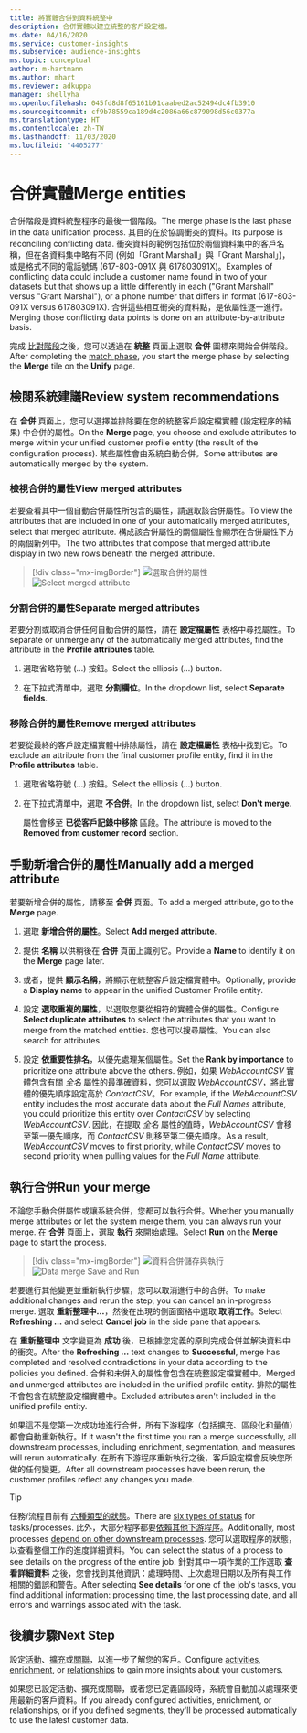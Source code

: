 ```yaml
---
title: 將實體合併到資料統整中
description: 合併實體以建立統整的客戶設定檔。
ms.date: 04/16/2020
ms.service: customer-insights
ms.subservice: audience-insights
ms.topic: conceptual
author: m-hartmann
ms.author: mhart
ms.reviewer: adkuppa
manager: shellyha
ms.openlocfilehash: 045fd8d8f65161b91caabed2ac52494dc4fb3910
ms.sourcegitcommit: cf9b78559ca189d4c2086a66c879098d56c0377a
ms.translationtype: HT
ms.contentlocale: zh-TW
ms.lasthandoff: 11/03/2020
ms.locfileid: "4405277"
---
```

# <a name="merge-entities"></a><span data-ttu-id="4a847-103">合併實體</span><span class="sxs-lookup"><span data-stu-id="4a847-103">Merge entities</span></span>

<span data-ttu-id="4a847-104">合併階段是資料統整程序的最後一個階段。</span><span class="sxs-lookup"><span data-stu-id="4a847-104">The merge phase is the last phase in the data unification process.</span></span> <span data-ttu-id="4a847-105">其目的在於協調衝突的資料。</span><span class="sxs-lookup"><span data-stu-id="4a847-105">Its purpose is reconciling conflicting data.</span></span> <span data-ttu-id="4a847-106">衝突資料的範例包括位於兩個資料集中的客戶名稱，但在各資料集中略有不同 (例如「Grant Marshall」與「Grant Marshal」)，或是格式不同的電話號碼 (617-803-091X 與 617803091X)。</span><span class="sxs-lookup"><span data-stu-id="4a847-106">Examples of conflicting data could include a customer name found in two of your datasets but that shows up a little differently in each ("Grant Marshall" versus "Grant Marshal"), or a phone number that differs in format (617-803-091X versus 617803091X).</span></span> <span data-ttu-id="4a847-107">合併這些相互衝突的資料點，是依屬性逐一進行。</span><span class="sxs-lookup"><span data-stu-id="4a847-107">Merging those conflicting data points is done on an attribute-by-attribute basis.</span></span>

<span data-ttu-id="4a847-108">完成 [比對階段](match-entities.md)之後，您可以透過在 **統整** 頁面上選取 **合併** 圖標來開始合併階段。</span><span class="sxs-lookup"><span data-stu-id="4a847-108">After completing the [match phase](match-entities.md), you start the merge phase by selecting the **Merge** tile on the **Unify** page.</span></span>

## <a name="review-system-recommendations"></a><span data-ttu-id="4a847-109">檢閱系統建議</span><span class="sxs-lookup"><span data-stu-id="4a847-109">Review system recommendations</span></span>

<span data-ttu-id="4a847-110">在 **合併** 頁面上，您可以選擇並排除要在您的統整客戶設定檔實體 (設定程序的結果) 中合併的屬性。</span><span class="sxs-lookup"><span data-stu-id="4a847-110">On the **Merge** page, you choose and exclude attributes to merge within your unified customer profile entity (the result of the configuration process).</span></span> <span data-ttu-id="4a847-111">某些屬性會由系統自動合併。</span><span class="sxs-lookup"><span data-stu-id="4a847-111">Some attributes are automatically merged by the system.</span></span>

### <a name="view-merged-attributes"></a><span data-ttu-id="4a847-112">檢視合併的屬性</span><span class="sxs-lookup"><span data-stu-id="4a847-112">View merged attributes</span></span>

<span data-ttu-id="4a847-113">若要查看其中一個自動合併屬性所包含的屬性，請選取該合併屬性。</span><span class="sxs-lookup"><span data-stu-id="4a847-113">To view the attributes that are included in one of your automatically merged attributes, select that merged attribute.</span></span> <span data-ttu-id="4a847-114">構成該合併屬性的兩個屬性會顯示在合併屬性下方的兩個新列中。</span><span class="sxs-lookup"><span data-stu-id="4a847-114">The two attributes that compose that merged attribute display in two new rows beneath the merged attribute.</span></span>

> [!div class="mx-imgBorder"]
> <span data-ttu-id="4a847-115">![選取合併的屬性](media/configure-data-merge-profile-attributes.png "選取合併的屬性")</span><span class="sxs-lookup"><span data-stu-id="4a847-115">![Select merged attribute](media/configure-data-merge-profile-attributes.png "Select merged attribute")</span></span>

### <a name="separate-merged-attributes"></a><span data-ttu-id="4a847-116">分割合併的屬性</span><span class="sxs-lookup"><span data-stu-id="4a847-116">Separate merged attributes</span></span>

<span data-ttu-id="4a847-117">若要分割或取消合併任何自動合併的屬性，請在 **設定檔屬性** 表格中尋找屬性。</span><span class="sxs-lookup"><span data-stu-id="4a847-117">To separate or unmerge any of the automatically merged attributes, find the attribute in the **Profile attributes** table.</span></span>

1. <span data-ttu-id="4a847-118">選取省略符號 (...) 按鈕。</span><span class="sxs-lookup"><span data-stu-id="4a847-118">Select the ellipsis (...) button.</span></span>
  
2. <span data-ttu-id="4a847-119">在下拉式清單中，選取 **分割欄位**。</span><span class="sxs-lookup"><span data-stu-id="4a847-119">In the dropdown list, select **Separate fields**.</span></span>

### <a name="remove-merged-attributes"></a><span data-ttu-id="4a847-120">移除合併的屬性</span><span class="sxs-lookup"><span data-stu-id="4a847-120">Remove merged attributes</span></span>

<span data-ttu-id="4a847-121">若要從最終的客戶設定檔實體中排除屬性，請在 **設定檔屬性** 表格中找到它。</span><span class="sxs-lookup"><span data-stu-id="4a847-121">To exclude an attribute from the final customer profile entity, find it in the **Profile attributes** table.</span></span>

1. <span data-ttu-id="4a847-122">選取省略符號 (...) 按鈕。</span><span class="sxs-lookup"><span data-stu-id="4a847-122">Select the ellipsis (...) button.</span></span>
  
2. <span data-ttu-id="4a847-123">在下拉式清單中，選取 **不合併**。</span><span class="sxs-lookup"><span data-stu-id="4a847-123">In the dropdown list, select **Don't merge**.</span></span>

   <span data-ttu-id="4a847-124">屬性會移至 **已從客戶記錄中移除** 區段。</span><span class="sxs-lookup"><span data-stu-id="4a847-124">The attribute is moved to the **Removed from customer record** section.</span></span>

## <a name="manually-add-a-merged-attribute"></a><span data-ttu-id="4a847-125">手動新增合併的屬性</span><span class="sxs-lookup"><span data-stu-id="4a847-125">Manually add a merged attribute</span></span>

<span data-ttu-id="4a847-126">若要新增合併的屬性，請移至 **合併** 頁面。</span><span class="sxs-lookup"><span data-stu-id="4a847-126">To add a merged attribute, go to the **Merge** page.</span></span>

1. <span data-ttu-id="4a847-127">選取 **新增合併的屬性**。</span><span class="sxs-lookup"><span data-stu-id="4a847-127">Select **Add merged attribute**.</span></span>

2. <span data-ttu-id="4a847-128">提供 **名稱** 以供稍後在 **合併** 頁面上識別它。</span><span class="sxs-lookup"><span data-stu-id="4a847-128">Provide a **Name** to identify it on the **Merge** page later.</span></span>

3. <span data-ttu-id="4a847-129">或者，提供 **顯示名稱**，將顯示在統整客戶設定檔實體中。</span><span class="sxs-lookup"><span data-stu-id="4a847-129">Optionally, provide a **Display name** to appear in the unified Customer Profile entity.</span></span>

4. <span data-ttu-id="4a847-130">設定 **選取重複的屬性**，以選取您要從相符的實體合併的屬性。</span><span class="sxs-lookup"><span data-stu-id="4a847-130">Configure **Select duplicate attributes** to select the attributes that you want to merge from the matched entities.</span></span> <span data-ttu-id="4a847-131">您也可以搜尋屬性。</span><span class="sxs-lookup"><span data-stu-id="4a847-131">You can also search for attributes.</span></span>

5. <span data-ttu-id="4a847-132">設定 **依重要性排名**，以優先處理某個屬性。</span><span class="sxs-lookup"><span data-stu-id="4a847-132">Set the **Rank by importance** to prioritize one attribute above the others.</span></span> <span data-ttu-id="4a847-133">例如，如果 *WebAccountCSV* 實體包含有關 *全名* 屬性的最準確資料，您可以選取 *WebAccountCSV*，將此實體的優先順序設定高於 *ContactCSV*。</span><span class="sxs-lookup"><span data-stu-id="4a847-133">For example, if the *WebAccountCSV* entity includes the most accurate data about the *Full Names* attribute, you could prioritize this entity over *ContactCSV* by selecting *WebAccountCSV*.</span></span> <span data-ttu-id="4a847-134">因此，在提取 *全名* 屬性的值時，*WebAccountCSV* 會移至第一優先順序，而 *ContactCSV* 則移至第二優先順序。</span><span class="sxs-lookup"><span data-stu-id="4a847-134">As a result, *WebAccountCSV* moves to first priority, while *ContactCSV* moves to second priority when pulling values for the *Full Name* attribute.</span></span>

## <a name="run-your-merge"></a><span data-ttu-id="4a847-135">執行合併</span><span class="sxs-lookup"><span data-stu-id="4a847-135">Run your merge</span></span>

<span data-ttu-id="4a847-136">不論您手動合併屬性或讓系統合併，您都可以執行合併。</span><span class="sxs-lookup"><span data-stu-id="4a847-136">Whether you manually merge attributes or let the system merge them, you can always run your merge.</span></span> <span data-ttu-id="4a847-137">在 **合併** 頁面上，選取 **執行** 來開始處理。</span><span class="sxs-lookup"><span data-stu-id="4a847-137">Select **Run** on the **Merge** page to start the process.</span></span>

> [!div class="mx-imgBorder"]
> <span data-ttu-id="4a847-138">![資料合併儲存與執行](media/configure-data-merge-save-run.png "資料合併儲存與執行")</span><span class="sxs-lookup"><span data-stu-id="4a847-138">![Data merge Save and Run](media/configure-data-merge-save-run.png "Data merge Save and Run")</span></span>

<span data-ttu-id="4a847-139">若要進行其他變更並重新執行步驟，您可以取消進行中的合併。</span><span class="sxs-lookup"><span data-stu-id="4a847-139">To make additional changes and rerun the step, you can cancel an in-progress merge.</span></span> <span data-ttu-id="4a847-140">選取 **重新整理中...**，然後在出現的側面窗格中選取 **取消工作**。</span><span class="sxs-lookup"><span data-stu-id="4a847-140">Select **Refreshing ...** and select **Cancel job**  in the side pane that appears.</span></span>

<span data-ttu-id="4a847-141">在 **重新整理中** 文字變更為 **成功** 後，已根據您定義的原則完成合併並解決資料中的衝突。</span><span class="sxs-lookup"><span data-stu-id="4a847-141">After the **Refreshing ...** text changes to **Successful**, merge has completed and resolved contradictions in your data according to the policies you defined.</span></span> <span data-ttu-id="4a847-142">合併和未併入的屬性會包含在統整設定檔實體中。</span><span class="sxs-lookup"><span data-stu-id="4a847-142">Merged and unmerged attributes are included in the unified profile entity.</span></span> <span data-ttu-id="4a847-143">排除的屬性不會包含在統整設定檔實體中。</span><span class="sxs-lookup"><span data-stu-id="4a847-143">Excluded attributes aren't included in the unified profile entity.</span></span>

<span data-ttu-id="4a847-144">如果這不是您第一次成功地進行合併，所有下游程序（包括擴充、區段化和量值）都會自動重新執行。</span><span class="sxs-lookup"><span data-stu-id="4a847-144">If it wasn't the first time you ran a merge successfully, all downstream processes, including enrichment, segmentation, and measures will rerun automatically.</span></span> <span data-ttu-id="4a847-145">在所有下游程序重新執行之後，客戶設定檔會反映您所做的任何變更。</span><span class="sxs-lookup"><span data-stu-id="4a847-145">After all downstream processes have been rerun, the customer profiles reflect any changes you made.</span></span>

> [!TIP]
> <span data-ttu-id="4a847-146">任務/流程目前有 [六種類型的狀態](system.md#status-types)。</span><span class="sxs-lookup"><span data-stu-id="4a847-146">There are [six types of status](system.md#status-types) for tasks/processes.</span></span> <span data-ttu-id="4a847-147">此外，大部分程序都要[依賴其他下游程序](system.md#refresh-policies)。</span><span class="sxs-lookup"><span data-stu-id="4a847-147">Additionally, most processes [depend on other downstream processes](system.md#refresh-policies).</span></span> <span data-ttu-id="4a847-148">您可以選取程序的狀態，以查看整個工作的進度詳細資料。</span><span class="sxs-lookup"><span data-stu-id="4a847-148">You can select the status of a process to see details on the progress of the entire job.</span></span> <span data-ttu-id="4a847-149">針對其中一項作業的工作選取 **查看詳細資料** 之後，您會找到其他資訊：處理時間、上次處理日期以及所有與工作相關的錯誤和警告。</span><span class="sxs-lookup"><span data-stu-id="4a847-149">After selecting **See details** for one of the job's tasks, you find additional information: processing time, the last processing date, and all errors and warnings associated with the task.</span></span>

## <a name="next-step"></a><span data-ttu-id="4a847-150">後續步驟</span><span class="sxs-lookup"><span data-stu-id="4a847-150">Next Step</span></span>

<span data-ttu-id="4a847-151">設定[活動](activities.md)、[擴充](enrichment-microsoft-graph.md)或[關聯](relationships.md)，以進一步了解您的客戶。</span><span class="sxs-lookup"><span data-stu-id="4a847-151">Configure [activities](activities.md), [enrichment](enrichment-microsoft-graph.md), or [relationships](relationships.md) to gain more insights about your customers.</span></span>

<span data-ttu-id="4a847-152">如果您已設定活動、擴充或關聯，或者您已定義區段時，系統會自動加以處理來使用最新的客戶資料。</span><span class="sxs-lookup"><span data-stu-id="4a847-152">If you already configured activities, enrichment, or relationships, or if you defined segments, they'll be processed automatically to use the latest customer data.</span></span>


